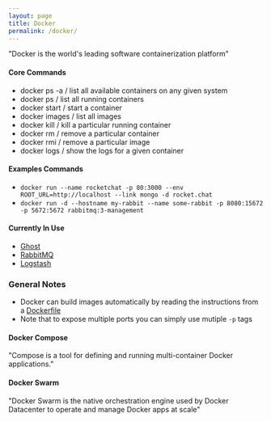 ```yaml
---
layout: page
title: Docker
permalink: /docker/
---
```


"Docker is the world's leading software containerization platform"

#### Core Commands

- docker ps -a / list all available containers on any given system
- docker ps / list all running containers
- docker start <id> / start a container
- docker images / list all images
- docker kill <id> / kill a particular running container
- docker rm <id> / remove a particular container
- docker rmi <id> / remove a particular image
- docker logs <name> / show the logs for a given container

#### Examples Commands

- `docker run --name rocketchat -p 80:3000 --env ROOT_URL=http://localhost --link mongo -d rocket.chat`
- `docker run -d --hostname my-rabbit --name some-rabbit -p 8080:15672 -p 5672:5672 rabbitmq:3-management`

#### Currently In Use

- [Ghost](https://hub.docker.com/_/ghost/)
- [RabbitMQ](https://hub.docker.com/r/library/rabbitmq/)
- [Logstash](https://hub.docker.com/_/logstash/)

### General Notes

- Docker can build images automatically by reading the instructions from a [Dockerfile](https://docs.docker.com/engine/reference/builder/)
- Note that to expose multiple ports you can simply use mutiple `-p` tags

#### Docker Compose

"Compose is a tool for defining and running multi-container Docker applications."

#### Docker Swarm

"Docker Swarm is the native orchestration engine used by Docker Datacenter to operate and manage Docker apps at scale"
